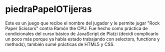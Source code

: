 # piedraPapelOTijeras
Este es un juego que recibe el nombre del jugador y le permite jugar "Rock Paper Scissors" contra Ramón the CPU. Fue hecho como práctica de condicionales del curso básico de JavaScript de Platzi (decidí complicarlo un poco más porque ya había estado trabajando con selectors, functions y methods), también sumé prácticas de HTML5 y CSS.

